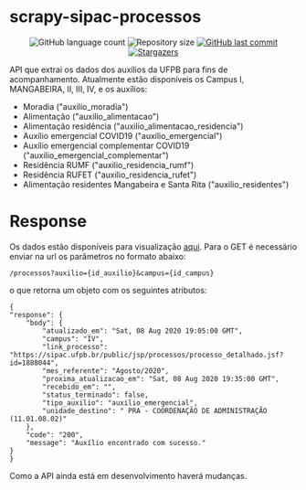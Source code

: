 # scrapy-sipac-processos
<p align="center">
  <img alt="GitHub language count" src="https://img.shields.io/github/languages/count/anaplb3/scrapy-sipac-processos?color=%2304D361">

  <img alt="Repository size" src="https://img.shields.io/github/repo-size/anaplb3/scrapy-sipac-processos">
  
  <a href="https://github.com/anaplb3/scrapy-sipac-processos/commits/master">
    <img alt="GitHub last commit" src="https://img.shields.io/github/last-commit/anaplb3/scrapy-sipac-processos">
  </a>
   <a href="https://github.com/anaplb3/scrapy-sipac-processos/stargazers">
    <img alt="Stargazers" src="https://img.shields.io/github/stars/anaplb3/scrapy-sipac-processos?style=social">
  </a>
</p>
API que extrai os dados dos auxílios da UFPB para fins de acompanhamento. Atualmente estão disponíveis os Campus I, MANGABEIRA, II, III, IV, e os auxílios:

 - Moradia ("auxilio_moradia")
 - Alimentação ("auxilio_alimentacao")
 - Alimentação residência ("auxilio_alimentacao_residencia")
 - Auxílio emergencial COVID19 ("auxilio_emergencial")
 - Auxílio emergencial complementar COVID19 ("auxilio_emergencial_complementar")
 - Residência RUMF ("auxilio_residencia_rumf")
 - Residência RUFET ("auxilio_residencia_rufet")
 - Alimentação residentes Mangabeira e Santa Rita ("auxilio_residentes")
 

# Response
Os dados estão disponíveis para visualização [aqui](https://consultaprocessosipac.herokuapp.com/api/v1/docs). Para o GET é necessário enviar na url os parâmetros no formato abaixo:

    
    /processos?auxilio={id_auxilio}&campus={id_campus}
    
o que retorna um objeto com os seguintes atributos:

    {
    "response": {
        "body": {
            "atualizado_em": "Sat, 08 Aug 2020 19:05:00 GMT",
            "campus": "IV",
            "link_processo": "https://sipac.ufpb.br/public/jsp/processos/processo_detalhado.jsf?id=1888044",
            "mes_referente": "Agosto/2020",
            "proxima_atualizacao_em": "Sat, 08 Aug 2020 19:35:00 GMT",
            "recebido_em": "",
            "status_terminado": false,
            "tipo_auxilio": "auxilio_emergencial",
            "unidade_destino": " PRA - COORDENAÇÃO DE ADMINISTRAÇÃO (11.01.08.02)"
        },
        "code": "200",
        "message": "Auxílio encontrado com sucesso."
    }
    }
	    
      
Como a API ainda está em desenvolvimento haverá mudanças.
     
